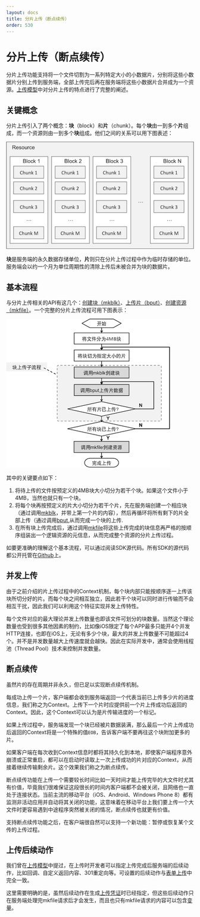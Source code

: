 ```yaml
---
layout: docs
title: 分片上传（断点续传）
order: 530
---
```

<a name="chunked-upload"></a>
# 分片上传（断点续传）

分片上传功能支持将一个文件切割为一系列特定大小的小数据片，分别将这些小数据片分别上传到服务端，全部上传完后再在服务端将这些小数据片合并成为一个资源。[上传模型][uploadModelHref]中对分片上传的特点进行了完整的阐述。

<a name="chunked-upload-concepts"></a>
## 关键概念

分片上传引入了两个概念：**块**（block）和**片**（chunk）。每个**块**由一到多个**片**组成，而一个资源则由一到多个**块**组成。他们之间的关系可以用下图表述：

![资源、块、片的关系](img/chunk-concept.png "资源、块、片的关系")

**块**是服务端的永久数据存储单位，**片**则只在分片上传过程中作为临时存储的单位。服务端会以约一个月为单位周期性的清除上传后未被合并为块的数据片。

<a name="chunked-upload-workflow"></a>
## 基本流程

与分片上传相关的API有这几个：[创建块（mkblk）][mkblkHref]、[上传片（bput）][bputHref]、[创建资源（mkfile）][mkfileHref]。一个完整的分片上传流程可用下图表示：

![分片上传流程](img/chunked-upload-workflow.png)

其中的关键要点如下：

1. 将待上传的文件按预定义的4MB块大小切分为若干个块。如果这个文件小于4MB，当然也就只有一个块。
2. 将每个块再按预定义的片大小切分为若干个片，先在服务端创建一个相应块（通过调用[mkblk](/api/reference/up/mkblk.html)，并带上第一个片的内容），然后再循环将所有剩下的片全部上传（通过调用[bput][bputHref],从而完成一个块的上传.
3. 在所有块上传完成后，通过调用[mkfile][mkfileHref]将这些上传完成的块信息再严格的按顺序组装出一个逻辑资源的元信息，从而完成整个资源的分片上传过程。

如要更准确的理解这个基本流程，可以通过阅读SDK源代码。所有SDK的源代码都公开托管在[Github](http://github.com/qiniu)上。

<a name="parallel-upload"></a>
## 并发上传

由于之前介绍的片上传过程中的Context机制，每个块内部只能按顺序逐一上传该块所切分好的片。而每个块之间相互独立，因此若干个块可以同时进行传输而不会相互干扰，因此我们可以利用这个特征实现并发上传特性。

每个文件对应的最大理论并发上传数量也即该文件可划分的块数量。当然这个理论数量也受到很多其他因素的制约，比如像iOS限定了每个APP最多只能开4个并发HTTP连接，也即在iOS上，无论有多少个块，最大的并发上传数量不可能超过4个。并不是并发数量越大上传速度就会越快。因此在实际开发中，通常会使用线程池（Thread Pool）技术来控制并发数量。

<a name="resumable-upload"></a>
## 断点续传

虽然片的存在周期并非永久，但已足以实现断点续传机制。

每成功上传一个片，客户端都会收到服务端返回一个代表当前已上传多少片的进度信息，我们称之为Context。上传下一个片时应提供前一个片上传成功后返回的Context。因此，这个Context可以认为是片传输进度的一个标记。

如果上传过程中，服务端发现一个块已经被片数据装满，那么最后一个片上传成功后返回的Context将是一个特殊的值`EOB`，告诉客户端不要再往这个块附加更多的片。

如果客户端在每次收到Context信息时都将其持久化到本地，即使客户端程序意外崩溃或正常重启，都可以在启动时读取上一次上传成功的片对应的Context，从而接着继续传输剩余片。这个效果我们称之为断点续传。

断点续传功能在上传一个需要较长时间比如一天时间才能上传完毕的大文件时尤其有价值，毕竟我们很难保证这段很长的时间内客户端都不会被关闭，且网络也一直处于连接状态。当前主流的移动平台（iOS、Android、Windows Phone 8）都有监测非活动应用并自动将其关闭的功能，这意味着在移动平台上我们要上传一个大文件时更容易遇到中途程序突然被关闭的情况，断点续传也就更有价值。

支持断点续传功能之后，在客户端很自然可以支持一个新功能：暂停或恢复某个文传的上传过程。

<a name="chunked-upload-response"></a>
## 上传后续动作

我们曾在[上传模型][uploadModelHref]中提过，在上传时开发者可以指定上传完成后服务端的后续动作，比如回调、自定义返回内容、301重定向等。可设置的后续动作与[表单上传][formUploadHref]中完全一致。

这里需要明确的是，虽然后续动作在生成[上传凭证][uploadTokenHref]时已经指定，但这些后续动作只在服务端处理完mkfile请求后才会发生，而且也只有mkfile请求的内容可以包含[变量][varsHref]。

[uploadModelHref]:	upload-models.html "上传模型"
[formUploadHref]:	form-upload.html "表单上传"
[mkblkHref]:		../../reference/up/mkblk.html
[bputHref]:			../../reference/up/bput.html
[mkfileHref]:		../../reference/up/mkfile.html
[uploadTokenHref]:	../../reference/security/upload-token.html "上传凭证"
[varsHref]:			response/vars.html "变量"
